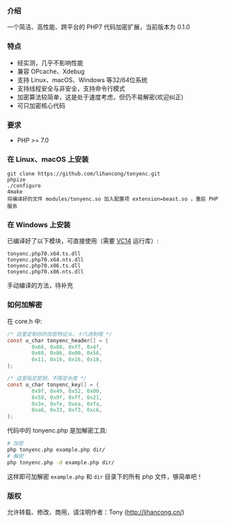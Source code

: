 ### 介绍

一个简洁、高性能、跨平台的 PHP7 代码加密扩展，当前版本为 0.1.0

### 特点

- 经实测，几乎不影响性能
- 兼容 OPcache、Xdebug
- 支持 Linux、macOS、Windows 等32/64位系统
- 支持线程安全与非安全，支持命令行模式
- 加密算法较简单，这是处于速度考虑，但仍不易解密(欢迎纠正)
- 可只加密核心代码

### 要求

- PHP >= 7.0

### 在 Linux、macOS 上安装
```
git clone https://github.com/lihancong/tonyenc.git
phpize
./configure
4make
将编译好的文件 modules/tonyenc.so 加入配置项 extension=beast.so ，重启 PHP 服务
```

### 在 Windows 上安装

已编译好了以下模块，可直接使用（需要 [VC14](https://www.microsoft.com/zh-CN/download/details.aspx?id=48145) 运行库）:
```
tonyenc.php70.x64.ts.dll
tonyenc.php70.x64.nts.dll 
tonyenc.php70.x86.ts.dll 
tonyenc.php70.x86.nts.dll 
```
手动编译的方法，待补充

### 如何加解密

在 core.h 中:
```c
/* 这里定制你的加密特征头，十六进制哦 */
const u_char tonyenc_header[] = {
        0x66, 0x88, 0xff, 0x4f,
        0x68, 0x86, 0x00, 0x56,
        0x11, 0x16, 0x16, 0x18,
};

/* 这里指定密钥，不限定长度 */
const u_char tonyenc_key[] = {
        0x9f, 0x49, 0x52, 0x00,
        0x58, 0x9f, 0xff, 0x21,
        0x3e, 0xfe, 0xea, 0xfa,
        0xa6, 0x33, 0xf3, 0xc6,
};
```

代码中的 tonyenc.php 是加解密工具:
```bash
# 加密
php tonyenc.php example.php dir/
# 解密
php tonyenc.php -d example.php dir/
```
这样即可加解密 `example.php` 和 `dir` 目录下的所有 php 文件，够简单吧！

### 版权

允许转载、修改、商用，请注明作者：Tony (http://lihancong.cn/)